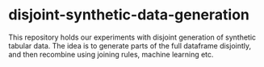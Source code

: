 # disjoint-synthetic-data-generation
 This repository holds our experiments with disjoint generation of synthetic tabular data. The idea is to generate parts of the full dataframe disjointly, and then recombine using joining rules, machine learning etc.
